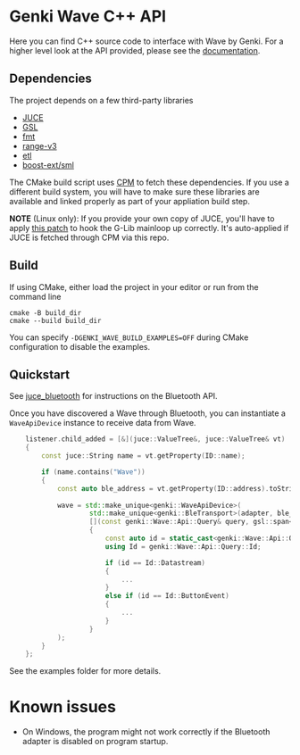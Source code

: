 # Genki Wave C++ API

Here you can find C++ source code to interface with Wave by Genki. For a higher level look at the API provided, please see the [documentation](https://www.notion.so/Wave-API-8a91bd3553ee4529878342dec477d93f).

## Dependencies

The project depends on a few third-party libraries

* [JUCE](https://github.com/juce-framework/JUCE)
* [GSL](https://github.com/microsoft/GSL)
* [fmt](https://github.com/fmtlib/fmt)
* [range-v3](https://github.com/ericniebler/range-v3)
* [etl](https://github.com/ETLCPP/etl)
* [boost-ext/sml](https://github.com/boost-ext/sml)

The CMake build script uses [CPM](https://github.com/cpm-cmake/CPM.cmake) to fetch these dependencies.
If you use a different build system, you will have to make sure these libraries are available and linked properly as part of your appliation build step.

**NOTE** (Linux only): If you provide your own copy of JUCE, you'll have to apply [this patch](https://github.com/genkiinstruments/juce_bluetooth/blob/bluez-dbus/cmake/juce_Messaging_linux.cpp.patch) to hook the G-Lib mainloop up correctly. It's auto-applied if JUCE is fetched through CPM via this repo.

## Build

If using CMake, either load the project in your editor or run from the command line

```shell
cmake -B build_dir
cmake --build build_dir
```

You can specify `-DGENKI_WAVE_BUILD_EXAMPLES=OFF` during CMake configuration to disable the examples.

## Quickstart

See [juce_bluetooth](https://github.com/genkiinstruments/juce_bluetooth) for instructions on the Bluetooth API.

Once you have discovered a Wave through Bluetooth, you can instantiate a `WaveApiDevice` instance to receive data from Wave.

```c++
    listener.child_added = [&](juce::ValueTree&, juce::ValueTree& vt)
    {
        const juce::String name = vt.getProperty(ID::name);

        if (name.contains("Wave"))
        {
            const auto ble_address = vt.getProperty(ID::address).toString();
            
            wave = std::make_unique<genki::WaveApiDevice>(
                    std::make_unique<genki::BleTransport>(adapter, ble_address),
                    [](const genki::Wave::Api::Query& query, gsl::span<const gsl::byte> payload)
                    {
                        const auto id = static_cast<genki::Wave::Api::Query::Id>(query.id);
                        using Id = genki::Wave::Api::Query::Id;

                        if (id == Id::Datastream)
                        {
                            ...
                        }
                        else if (id == Id::ButtonEvent)
                        {
                            ...
                        }
                    }
            );
        }
    };
```

See the examples folder for more details.

# Known issues

* On Windows, the program might not work correctly if the Bluetooth adapter is disabled on program startup.
